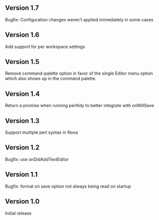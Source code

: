 ## Version 1.7

Bugfix: Configuration changes weren't applied immediately in some cases

## Version 1.6

Add support for per workspace settings

## Version 1.5

Remove command-palette option in favor of the single Editor menu option which also shows up in the command palette.

## Version 1.4

Return a promise when running perltidy to better integrate with onWillSave

## Version 1.3

Support multiple perl syntax in Nova

## Version 1.2

Bugfix: use onDidAddTextEditor

## Version 1.1

Bugfix: format on save option not always being read on startup

## Version 1.0

Initial release
